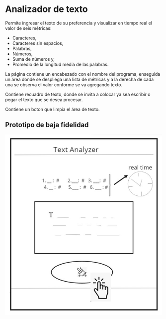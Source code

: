 # Analizador de texto

Permite ingresar el texto de su preferencia y visualizar en tiempo real el valor de seis métricas: 
* Caracteres, 
* Caracteres sin espacios, 
* Palabras, 
* Números, 
* Suma de números y, 
* Promedio de la longitud media de las palabras.

La página contiene un encabezado con el nombre del programa, enseguida un área donde se despliega una lista de métricas y a la derecha de cada una se observa el valor conforme se va agregando texto.

Contiene recuadro de texto, donde se invita a colocar ya sea escribir o pegar el texto que se desea procesar.

Contiene un boton que limpia el área de texto.




## Prototipo de baja fidelidad

![prototipo text analyzer](./src/imagenes/prototipo%20BF.jpg)




































